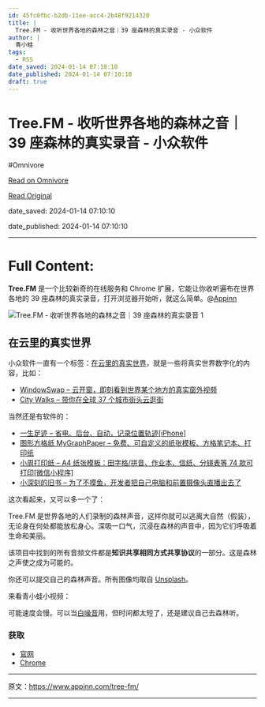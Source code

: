 ```yaml
---
id: 45fc0fbc-b2db-11ee-acc4-2b48f9214320
title: |
  Tree.FM - 收听世界各地的森林之音｜39 座森林的真实录音 - 小众软件
author: |
  青小蛙
tags:
  - RSS
date_saved: 2024-01-14 07:10:10
date_published: 2024-01-14 07:10:10
draft: true
---
```


# Tree.FM - 收听世界各地的森林之音｜39 座森林的真实录音 - 小众软件
#Omnivore

[Read on Omnivore](https://omnivore.app/me/tree-fm-39-18d08048a5f)

[Read Original](https://www.appinn.com/tree-fm/)

date_saved: 2024-01-14 07:10:10

date_published: 2024-01-14 07:10:10

--- 

# Full Content: 

**Tree.FM** 是一个比较新奇的在线服务和 Chrome 扩展，它能让你收听遍布在世界各地的 39 座森林的真实录音，打开浏览器开始听，就这么简单。@[Appinn](https://www.appinn.com/tree-fm/)

![Tree.FM - 收听世界各地的森林之音｜39 座森林的真实录音 1](https://proxy-prod.omnivore-image-cache.app/1608x700,s8j-iNAxZgBL6VVQFIpYjNGWgJ8UWl4o9m5HLSypWBuY/https://www.appinn.com/wp-content/uploads/2024/01/Appinn-feature-images-39.jpg "Tree.FM - 收听世界各地的森林之音｜39 座森林的真实录音 1")

## 在云里的真实世界

小众软件一直有一个标签：[在云里的真实世界](https://www.appinn.com/tag/%E5%9C%A8%E4%BA%91%E9%87%8C%E7%9A%84%E7%9C%9F%E5%AE%9E%E4%B8%96%E7%95%8C/)，就是一些将真实世界数字化的内容，比如：

* [WindowSwap – 云开窗，即刻看到世界某个地方的真实窗外视频](https://www.appinn.com/windowswap-online/)
* [City Walks – 带你在全球 37 个城市街头云逛街](https://www.appinn.com/city-walks/)

当然还是有软件的：

* [一生足迹 – 省电、后台、自动，记录位置轨迹\[iPhone\]](https://www.appinn.com/yishengzuji-for-iphone/)
* [图形方格纸 MyGraphPaper – 免费、可自定义的纸张模板、方格笔记本、打印纸](https://www.appinn.com/mygraphpaper/)
* [小周打印纸 – A4 纸张模板：田字格/拼音、作业本、信纸、分镜表等 74 款可打印\[微信小程序\]](https://www.appinn.com/xiaozhou-printer-wechat-miniapp/)
* [小深刻的旧书 – 为了不摸鱼，开发者把自己电脑和前置摄像头直播出去了](https://www.appinn.com/xiaoshenkedejiushu/)

这次看起来，又可以多一个了：

Tree.FM 是[](https://www.appinn.com/yishengzuji-for-iphone/)世界各地的人们录制的森林声音，这样你就可以逃离大自然（假装），无论身在何处都能放松身心。深吸一口气，沉浸在森林的声音中，因为它们呼吸着生命和美丽。

该项目中找到的所有音频文件都是**知识共享相同方式共享协议**的一部分。这是森林之声使之成为可能的。

你还可以提交自己的森林声音。所有图像均取自 [Unsplash](https://www.appinn.com/tag/unsplash/)。

来看青小蛙小视频：

可能速度会慢。可以当[白噪音](https://www.appinn.com/tag/%E7%99%BD%E5%99%AA%E9%9F%B3/)用，但时间都太短了，还是建议自己去森林听。

### 获取

* [官网](https://www.tree.fm/)
* [Chrome](https://chromewebstore.google.com/detail/treefm-listen-to-a-random/nkolhjkcfiifppjjkihkmebjkemcgllc)

---

原文：https://www.appinn.com/tree-fm/

---

